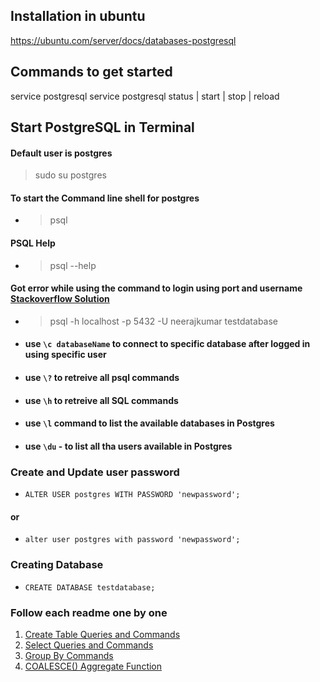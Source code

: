 ## Installation in ubuntu

https://ubuntu.com/server/docs/databases-postgresql

## Commands to get started
service postgresql
service postgresql status | start | stop | reload 

## Start PostgreSQL in Terminal

#### Default user is postgres
> sudo su postgres  

#### To start the Command line shell for postgres
 - > psql 
#### PSQL Help
 - > psql --help

#### Got error while using the command to login using port and username [Stackoverflow Solution](https://stackoverflow.com/questions/67572004/pgadmin-and-terminal-fatal-password-authentication-failed-for-user)
 - > psql -h localhost -p 5432 -U neerajkumar testdatabase

- #### use ```\c databaseName``` to connect to specific database after logged in using specific user
- #### use ```\?``` to retreive all psql commands
- #### use ```\h``` to retreive all SQL commands
- #### use ```\l``` command to list the available databases in Postgres
- #### use ```\du``` - to list all tha users available in Postgres

### Create and Update user password
 - ```ALTER USER postgres WITH PASSWORD 'newpassword';```
#### or
 - ```alter user postgres with password 'newpassword';```

### Creating Database
 - ```CREATE DATABASE testdatabase;```

### Follow each readme one by one
  1. [Create Table Queries and Commands](./create-table.md)
  2. [Select Queries and Commands](./select-queries.md)
  3. [Group By Commands](./group-by.md)
  3. [COALESCE() Aggregate Function](./coalesce.md)